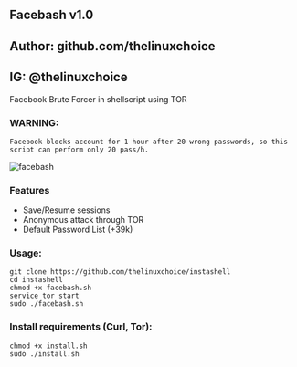 ## Facebash v1.0
## Author: github.com/thelinuxchoice
## IG: @thelinuxchoice
Facebook Brute Forcer in shellscript using TOR
### WARNING:
```
Facebook blocks account for 1 hour after 20 wrong passwords, so this script can perform only 20 pass/h.
```

![facebash](https://user-images.githubusercontent.com/34893261/37884530-b4210ffc-3086-11e8-87e6-1895f9dc23be.png)

### Features
- Save/Resume sessions
- Anonymous attack through TOR
- Default Password List (+39k)


### Usage:
```
git clone https://github.com/thelinuxchoice/instashell
cd instashell
chmod +x facebash.sh
service tor start
sudo ./facebash.sh
```

### Install requirements (Curl, Tor):

```
chmod +x install.sh
sudo ./install.sh
```
